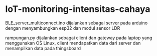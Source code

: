 # IoT-monitoring-intensitas-cahaya

BLE_server_multiconnect.ino dijalankan sebagai server pada arduino dengan menyambungkan esp32 dan modul sensor LDR

rampungan.py dijalankan sebagai client dan gateway pada laptop yang menggunakan OS Linux, client mendapatkan data dari server dan menampilkan data pada thingsboard 
